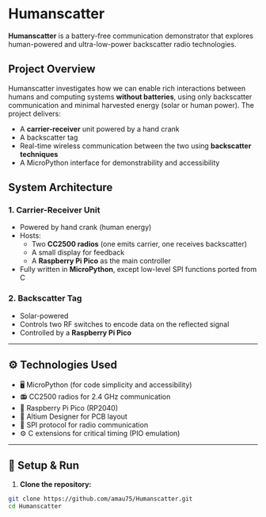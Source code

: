 # Humanscatter

**Humanscatter** is a battery-free communication demonstrator that explores human-powered and ultra-low-power backscatter radio technologies.
## Project Overview

Humanscatter investigates how we can enable rich interactions between humans and computing systems **without batteries**, using only backscatter communication and minimal harvested energy (solar or human power). The project delivers:

- A **carrier-receiver** unit powered by a hand crank
- A backscatter tag
- Real-time wireless communication between the two using **backscatter techniques**
- A MicroPython interface for demonstrability and accessibility

## System Architecture

### 1. **Carrier-Receiver Unit**
- Powered by hand crank (human energy)
- Hosts:
  - Two **CC2500 radios** (one emits carrier, one receives backscatter)
  - A small display for feedback
  - A **Raspberry Pi Pico** as the main controller
- Fully written in **MicroPython**, except low-level SPI functions ported from C

### 2. **Backscatter Tag**
- Solar-powered
- Controls two RF switches to encode data on the reflected signal
- Controlled by a **Raspberry Pi Pico**

---

## ⚙️ Technologies Used

- 🖥️ MicroPython (for code simplicity and accessibility)
- 📻 CC2500 radios for 2.4 GHz communication
- 🧠 Raspberry Pi Pico (RP2040)
- 🔧 Altium Designer for PCB layout
- 📡 SPI protocol for radio communication
- ⚙️ C extensions for critical timing (PIO emulation)

---

## 🚀 Setup & Run

1. **Clone the repository:**

```bash
git clone https://github.com/amau75/Humanscatter.git
cd Humanscatter
